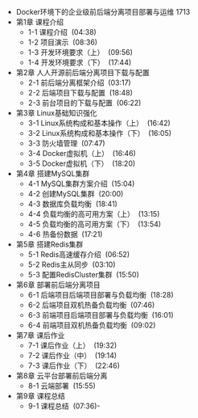 - Docker环境下的企业级前后端分离项目部署与运维 1713
- 第1章 课程介绍
	- 1-1 课程介绍  (04:38)
	- 1-2 项目演示  (08:36)
	- 1-3 开发环境要求（上）  (09:56)
	- 1-4 开发环境要求（下）  (17:44)
- 第2章 人人开源前后端分离项目下载与配置
	- 2-1 前后端分离框架介绍  (03:17)
	- 2-2 后端项目下载与配置  (18:48)
	- 2-3 前台项目的下载与配置  (06:22)
- 第3章 Linux基础知识强化
	- 3-1 Linux系统构成和基本操作（上）  (16:42)
	- 3-2 Linux系统构成和基本操作（下）  (16:05)
	- 3-3 防火墙管理  (07:47)
	- 3-4 Docker虚拟机（上）  (16:46)
	- 3-5 Docker虚拟机（下）  (18:20)
- 第4章 搭建MySQL集群
	- 4-1 MySQL集群方案介绍  (15:04)
	- 4-2 创建MySQL集群  (20:00)
	- 4-3 数据库负载均衡  (18:41)
	- 4-4 负载均衡的高可用方案（上）  (13:15)
	- 4-5 负载均衡的高可用方案（下）  (13:54)
	- 4-6 热备份数据  (17:21)
- 第5章 搭建Redis集群
	- 5-1 Redis高速缓存介绍  (06:52)
	- 5-2 Redis主从同步  (03:10)
	- 5-3 配置RedisCluster集群  (15:50)
- 第6章 部署前后端分离项目
	- 6-1 后端项目后端项目部署与负载均衡  (18:28)
	- 6-2 后端项目双机热备负载均衡  (07:46)
	- 6-3 前端项目后端项目部署与负载均衡  (16:01)
	- 6-4 前端项目双机热备负载均衡  (09:02)
- 第7章 课后作业
	- 7-1 课后作业（上）  (19:32)
	- 7-2 课后作业（中）  (19:14)
	- 7-3 课后作业（下）  (22:46)
- 第8章 云平台部署前后端分离
	- 8-1 云端部署  (15:55)
- 第9章 课程总结
	- 9-1 课程总结  (07:36)-